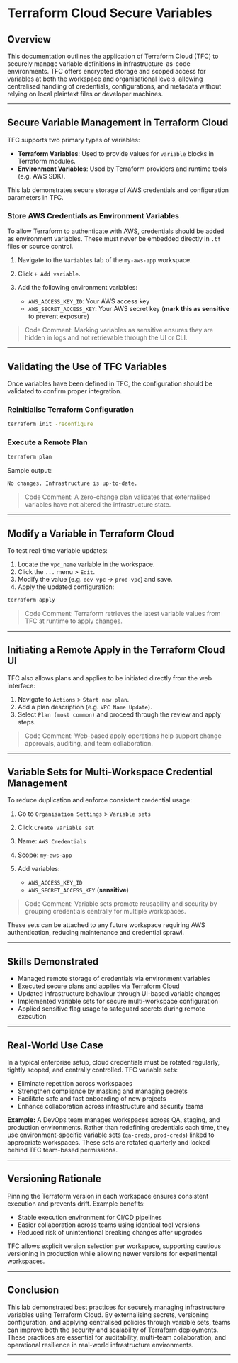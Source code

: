 # Terraform Cloud Secure Variables

## Overview

This documentation outlines the application of Terraform Cloud (TFC) to securely manage variable definitions in infrastructure-as-code environments. TFC offers encrypted storage and scoped access for variables at both the workspace and organisational levels, allowing centralised handling of credentials, configurations, and metadata without relying on local plaintext files or developer machines.

---

## Secure Variable Management in Terraform Cloud

TFC supports two primary types of variables:

- **Terraform Variables**: Used to provide values for `variable` blocks in Terraform modules.
- **Environment Variables**: Used by Terraform providers and runtime tools (e.g. AWS SDK).

This lab demonstrates secure storage of AWS credentials and configuration parameters in TFC.

### Store AWS Credentials as Environment Variables

To allow Terraform to authenticate with AWS, credentials should be added as environment variables. These must never be embedded directly in `.tf` files or source control.

1. Navigate to the `Variables` tab of the `my-aws-app` workspace.
2. Click `+ Add variable`.
3. Add the following environment variables:

   - `AWS_ACCESS_KEY_ID`: Your AWS access key
   - `AWS_SECRET_ACCESS_KEY`: Your AWS secret key (**mark this as sensitive** to prevent exposure)

> Code Comment: Marking variables as sensitive ensures they are hidden in logs and not retrievable through the UI or CLI.

---

## Validating the Use of TFC Variables

Once variables have been defined in TFC, the configuration should be validated to confirm proper integration.

### Reinitialise Terraform Configuration

```bash
terraform init -reconfigure
```

### Execute a Remote Plan

```bash
terraform plan
```

Sample output:

```bash
No changes. Infrastructure is up-to-date.
```

> Code Comment: A zero-change plan validates that externalised variables have not altered the infrastructure state.

---

## Modify a Variable in Terraform Cloud

To test real-time variable updates:

1. Locate the `vpc_name` variable in the workspace.
2. Click the `...` menu > `Edit`.
3. Modify the value (e.g. `dev-vpc` → `prod-vpc`) and save.
4. Apply the updated configuration:

```bash
terraform apply
```

> Code Comment: Terraform retrieves the latest variable values from TFC at runtime to apply changes.

---

## Initiating a Remote Apply in the Terraform Cloud UI

TFC also allows plans and applies to be initiated directly from the web interface:

1. Navigate to `Actions` > `Start new plan`.
2. Add a plan description (e.g. `VPC Name Update`).
3. Select `Plan (most common)` and proceed through the review and apply steps.

> Code Comment: Web-based apply operations help support change approvals, auditing, and team collaboration.

---

## Variable Sets for Multi-Workspace Credential Management

To reduce duplication and enforce consistent credential usage:

1. Go to `Organisation Settings` > `Variable sets`
2. Click `Create variable set`
3. Name: `AWS Credentials`
4. Scope: `my-aws-app`
5. Add variables:

   - `AWS_ACCESS_KEY_ID`
   - `AWS_SECRET_ACCESS_KEY` (**sensitive**)

> Code Comment: Variable sets promote reusability and security by grouping credentials centrally for multiple workspaces.

These sets can be attached to any future workspace requiring AWS authentication, reducing maintenance and credential sprawl.

---

## Skills Demonstrated

- Managed remote storage of credentials via environment variables
- Executed secure plans and applies via Terraform Cloud
- Updated infrastructure behaviour through UI-based variable changes
- Implemented variable sets for secure multi-workspace configuration
- Applied sensitive flag usage to safeguard secrets during remote execution

---

## Real-World Use Case

In a typical enterprise setup, cloud credentials must be rotated regularly, tightly scoped, and centrally controlled. TFC variable sets:

- Eliminate repetition across workspaces
- Strengthen compliance by masking and managing secrets
- Facilitate safe and fast onboarding of new projects
- Enhance collaboration across infrastructure and security teams

**Example:** A DevOps team manages workspaces across QA, staging, and production environments. Rather than redefining credentials each time, they use environment-specific variable sets (`qa-creds`, `prod-creds`) linked to appropriate workspaces. These sets are rotated quarterly and locked behind TFC team-based permissions.

---

## Versioning Rationale

Pinning the Terraform version in each workspace ensures consistent execution and prevents drift. Example benefits:

- Stable execution environment for CI/CD pipelines
- Easier collaboration across teams using identical tool versions
- Reduced risk of unintentional breaking changes after upgrades

TFC allows explicit version selection per workspace, supporting cautious versioning in production while allowing newer versions for experimental workspaces.

---

## Conclusion

This lab demonstrated best practices for securely managing infrastructure variables using Terraform Cloud. By externalising secrets, versioning configuration, and applying centralised policies through variable sets, teams can improve both the security and scalability of Terraform deployments. These practices are essential for auditability, multi-team collaboration, and operational resilience in real-world infrastructure environments.

---
